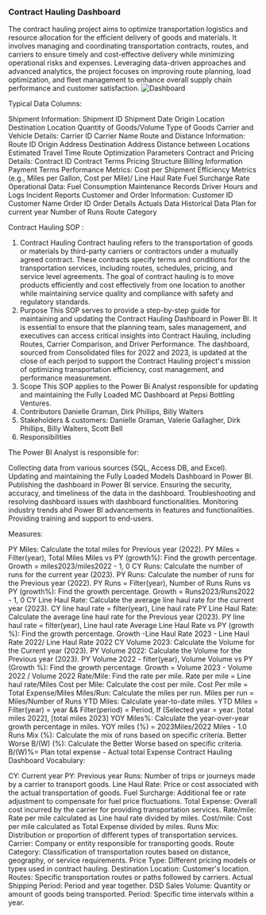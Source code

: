 ### Contract Hauling Dashboard
 The contract hauling project aims to optimize transportation logistics and resource allocation for the efficient delivery of goods and materials. It involves managing and coordinating transportation contracts, routes, and carriers to ensure timely and cost-effective delivery while minimizing operational risks and expenses. Leveraging data-driven approaches and advanced analytics, the project focuses on improving route planning, load optimization, and fleet management to enhance overall supply chain performance and customer satisfaction.
 ![Dashboard](https://github.com/mlmariscotes/Fleet-Management-Dashboard/assets/99033220/4e12c5a4-8bbe-4094-b02c-820c4e5005de)

Typical Data Columns:

Shipment Information:
Shipment ID
Shipment Date
Origin Location
Destination Location
Quantity of Goods/Volume 
Type of Goods
Carrier and Vehicle Details:
Carrier ID
Carrier Name
Route and Distance Information:
Route ID
Origin Address
Destination Address
Distance between Locations
Estimated Travel Time
Route Optimization Parameters
Contract and Pricing Details:
Contract ID
Contract Terms
Pricing Structure
Billing Information
Payment Terms
Performance Metrics:
Cost per Shipment
Efficiency Metrics (e.g., Miles per Gallon, Cost per Mile)/
Line Haul Rate
Fuel Surcharge Rate
Operational Data:
Fuel Consumption
Maintenance Records
Driver Hours and Logs
Incident Reports
Customer and Order Information:
Customer ID
Customer Name
Order ID
Order Details
Actuals Data
Historical Data
Plan for current year
Number of Runs
Route Category

Contract Hauling SOP :

1. Contract Hauling
Contract hauling refers to the transportation of goods or materials by third-party carriers or contractors under a mutually agreed contract. These contracts specify terms and conditions for the transportation services, including routes, schedules, pricing, and service level agreements.
The goal of contract hauling is to move products efficiently and cost effectively from one location to another while maintaining service quality and compliance with safety and regulatory standards.
2. Purpose
This SOP serves to provide a step-by-step guide for maintaining and updating the Contract Hauling Dashboard in Power Bl. It is essential to ensure that the planning team, sales management, and executives can access critical insights into Contract Hauling, including Routes, Carrier Comparison, and Driver Performance. The dashboard, sourced from Consolidated files for 2022 and 2023, is updated at the close of each perjod to support the Contract Hauling project's mission of optimizing transportation efficiency, cost management, and performance measurement.
3. Scope
This SOP applies to the Power Bi Analyst responsible for updating and maintaining the Fully Loaded MC Dashboard at Pepsi Bottling Ventures.
4. Contributors
Danielle Graman, Dirk Phillips, Billy Walters
5. Stakeholders & customers:
Danielle Graman, Valerie Gallagher, Dirk Phillips, Billy Walters, Scott Bell
6. Responsibilities
   
The Power BI Analyst is responsible for:

﻿﻿﻿Collecting data from various sources (SQL, Access DB, and Excel).
﻿﻿﻿Updating and maintaining the Fully Loaded Models Dashboard in Power BI.
﻿﻿﻿Publishing the dashboard in Power BI service.
﻿﻿﻿Ensuring the security, accuracy, and timeliness of the data in the dashboard.
﻿﻿﻿Troubleshooting and resolving dashboard issues with dashboard functionalities.
﻿﻿﻿Monitoring industry trends ahd Power BI advancements in features and functionalities.
﻿﻿﻿Providing training and support to end-users.



Measures:

PY Miles: Calculate the total miles for Previous year (2022).
PY Miles = Filter(year), Total Miles
Miles vs PY (growth%): Find the growth percentage.
Growth = miles2023/miles2022 - 1, 0
CY Runs: Calculate the number of runs for the current year (2023).
PY Runs: Calculate the number of runs for the Previous year (2022).
PY Runs = Filter(year), Number of Runs
Runs vs PY (growth%): Find the growth percentage.
Growth = Runs2023/Runs2022 - 1, 0
CY Line Haul Rate: Calculate the average line haul rate for the current year (2023).
CY line haul rate = filter(year), Line haul rate
PY Line Haul Rate: Calculate the average line haul rate for the Previous year (2023).
PY line haul rate = filter(year), Line haul rate
Average Line Haul Rate vs PY (growth %): Find the growth percentage.
Growth -Line Haul Rate 2023 - Line Haul Rate 2022/ Line Haul Rate 2022
CY Volume 2023: Calculate the Volume for the Current year (2023).
PY Volume 2022: Calculate the Volume for the Previous year (2023).
PY Volume 2022 - filter(year), Volume
Volume vs PY (Growth %): Find the growth percentage.
Growth = Volume 2023 - Volume 2022 / Volume 2022
Rate/Mile: Find the rate per mile.
Rate per mile = Line haul rate/Miles
Cost per Mile: Calculate the cost per mile.
Cost Per mile = Total Expense/Miles
Miles/Run: Calculate the miles per run.
Miles per run = Miles/Number of Runs
YTD Miles: Calculate year-to-date miles.
YTD Miles = Filter(year) = year && Filter(period) = Period, If (Selected year = year. [total miles 2022], [total miles 2023]
YOY Miles%: Calculate the year-over-year growth percentage in miles.
YOY miles (%) = 2023Miles/2022 Miles - 1.0
Runs Mix (%): Calculate the mix of runs based on specific criteria.
Better Worse B/(W) (%): Calculate the Better Worse based on specific criteria.
B/(W)%= Plan total expense - Actual total Expense
Contract Hauling Dashboard Vocabulary:

CY: Current year
PY: Previous year
Runs: Number of trips or journeys made by a carrier to transport goods.
Line Haul Rate: Price or cost associated with the actual transportation of goods.
Fuel Surcharge: Additional fee or rate adjustment to compensate for fuel price fluctuations.
Total Expense: Overall cost incurred by the carrier for providing transportation services.
Rate/mile: Rate per mile calculated as Line haul rate divided by miles.
Cost/mile: Cost per mile calculated as Total Expense divided by miles.
Runs Mix: Distribution or proportion of different types of transportation services.
Carrier: Company or entity responsible for transporting goods.
Route Category: Classification of transportation routes based on distance, geography, or service requirements.
Price Type: Different pricing models or types used in contract hauling.
Destination Location: Customer's location.
Routes: Specific transportation routes or paths followed by carriers.
Actual Shipping Period: Period and year together.
DSD Sales Volume: Quantity or amount of goods being transported.
Period: Specific time intervals within a year.
